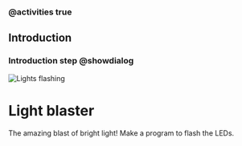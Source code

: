 ### @activities true

## Introduction

### Introduction step @showdialog

![Lights flashing](/static/tutorials/light-blaster/flashing-lights.gif)

# Light blaster

The amazing blast of bright light! Make a program to flash the LEDs.